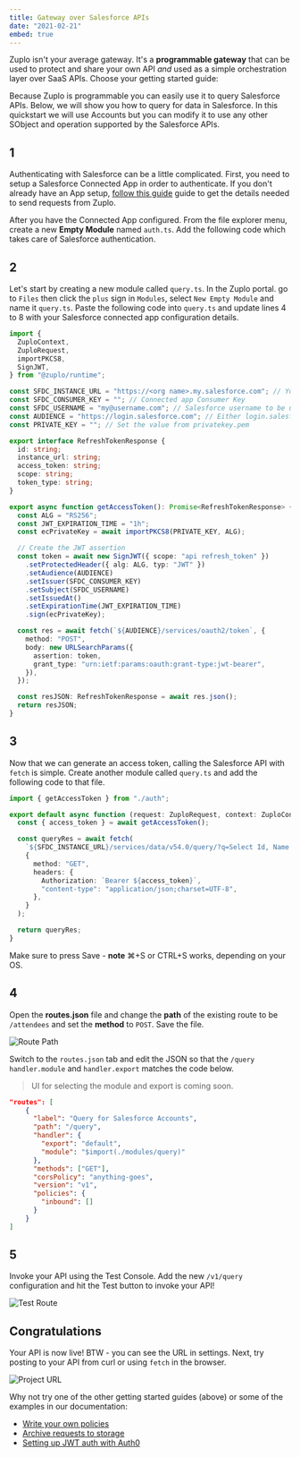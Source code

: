 ```yaml
---
title: Gateway over Salesforce APIs
date: "2021-02-21"
embed: true
---
```


Zuplo isn't your average gateway. It's a **programmable gateway** that can be
used to protect and share your own API _and_ used as a simple orchestration
layer over SaaS APIs. Choose your getting started guide:

<QuickstartPicker />

Because Zuplo is programmable you can easily use it to query Salesforce APIs.
Below, we will show you how to query for data in Salesforce. In this quickstart
we will use Accounts but you can modify it to use any other SObject and
operation supported by the Salesforce APIs.

## 1

Authenticating with Salesforce can be a little complicated. First, you need to
setup a Salesforce Connected App in order to authenticate. If you don't already
have an App setup, [follow this guide](/guides/setup-jwt-auth-with-salesforce)
guide to get the details needed to send requests from Zuplo.

After you have the Connected App configured. From the file explorer menu, create
a new **Empty Module** named `auth.ts`. Add the following code which takes care
of Salesforce authentication.

## 2

Let's start by creating a new module called `query.ts`. In the Zuplo portal. go
to `Files` then click the `plus` sign in `Modules`, select `New Empty Module`
and name it `query.ts`. Paste the following code into `query.ts` and update
lines 4 to 8 with your Salesforce connected app configuration details.

```ts
import {
  ZuploContext,
  ZuploRequest,
  importPKCS8,
  SignJWT,
} from "@zuplo/runtime";

const SFDC_INSTANCE_URL = "https://<org name>.my.salesforce.com"; // Your org's URL
const SFDC_CONSUMER_KEY = ""; // Connected app Consumer Key
const SFDC_USERNAME = "my@username.com"; // Salesforce username to be used in this integration
const AUDIENCE = "https://login.salesforce.com"; // Either login.salesforce or test.salesforce urls
const PRIVATE_KEY = ""; // Set the value from privatekey.pem

export interface RefreshTokenResponse {
  id: string;
  instance_url: string;
  access_token: string;
  scope: string;
  token_type: string;
}

export async function getAccessToken(): Promise<RefreshTokenResponse> {
  const ALG = "RS256";
  const JWT_EXPIRATION_TIME = "1h";
  const ecPrivateKey = await importPKCS8(PRIVATE_KEY, ALG);

  // Create the JWT assertion
  const token = await new SignJWT({ scope: "api refresh_token" })
    .setProtectedHeader({ alg: ALG, typ: "JWT" })
    .setAudience(AUDIENCE)
    .setIssuer(SFDC_CONSUMER_KEY)
    .setSubject(SFDC_USERNAME)
    .setIssuedAt()
    .setExpirationTime(JWT_EXPIRATION_TIME)
    .sign(ecPrivateKey);

  const res = await fetch(`${AUDIENCE}/services/oauth2/token`, {
    method: "POST",
    body: new URLSearchParams({
      assertion: token,
      grant_type: "urn:ietf:params:oauth:grant-type:jwt-bearer",
    }),
  });

  const resJSON: RefreshTokenResponse = await res.json();
  return resJSON;
}
```

## 3

Now that we can generate an access token, calling the Salesforce API with
`fetch` is simple. Create another module called `query.ts` and add the following
code to that file.

```ts
import { getAccessToken } from "./auth";

export default async function (request: ZuploRequest, context: ZuploContext) {
  const { access_token } = await getAccessToken();

  const queryRes = await fetch(
    `${SFDC_INSTANCE_URL}/services/data/v54.0/query/?q=Select Id, Name from Account`,
    {
      method: "GET",
      headers: {
        Authorization: `Bearer ${access_token}`,
        "content-type": "application/json;charset=UTF-8",
      },
    }
  );

  return queryRes;
}
```

Make sure to press Save - **note** ⌘+S or CTRL+S works, depending on your OS.

## 4

Open the **routes.json** file and change the **path** of the existing route to
be `/attendees` and set the **method** to `POST`. Save the file.

![Route Path](/media/quickstarts/gateway-over-salesforce/route-path.png)

Switch to the `routes.json` tab and edit the JSON so that the `/query`
`handler.module` and `handler.export` matches the code below.

> UI for selecting the module and export is coming soon.

```json
"routes": [
    {
      "label": "Query for Salesforce Accounts",
      "path": "/query",
      "handler": {
        "export": "default",
        "module": "$import(./modules/query)"
      },
      "methods": ["GET"],
      "corsPolicy": "anything-goes",
      "version": "v1",
      "policies": {
        "inbound": []
      }
    }
]
```

## 5

Invoke your API using the Test Console. Add the new `/v1/query` configuration
and hit the Test button to invoke your API!

![Test Route](/media/quickstarts/gateway-over-salesforce/test-route.png)

## Congratulations

Your API is now live! BTW - you can see the URL in settings. Next, try posting
to your API from curl or using `fetch` in the browser.

![Project URL](/media/getting-started-hello-world/project-url.png)

Why not try one of the other getting started guides (above) or some of the
examples in our documentation:

- [Write your own policies](/policies)
- [Archive requests to storage](/guides/archving-requests-to-storage)
- [Setting up JWT auth with Auth0](/guides/setup-jwt-auth-with-auth0)
